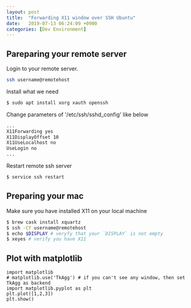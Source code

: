```yaml
---
layout: post
title:  "Forwarding X11 window over SSH Ubuntu"
date:   2019-07-13 06:24:09 +0900
categories: [Dev Environment]
---
```




## Pareparing your remote server

Login to your remote server.

```bash
ssh username@remotehost 

```


Install what we need

```bash
$ sudo apt install xorg xauth openssh
```

Change parameters of '/etc/ssh/sshd_config' like below 


```bash
...
X11Forwarding yes
X11DisplayOffset 10
X11UseLocalhost no
UseLogin no
...
```

Restart remote ssh server

```bash
$ service ssh restart

```


## Preparing your mac


Make sure you have installed X11 on your local  machine

```bash
$ brew cask install xquartz
$ ssh -CY username@remotehost
$ echo $DISPLAY # veryfy that your `DISPLAY` is not empty
$ xeyes # verify you have X11

```

## Plot with matplotlib

```
import matplotlib
# matplotlib.use('TkAgg') # if you can't see any window, then set TkAgg as backend
import matplotlib.pyplot as plt
plt.plot([1,2,3])
plt.show()
``` 
